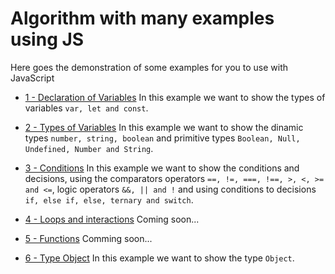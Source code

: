 # Algorithm with many examples using JS

Here goes the demonstration of some examples for you to use with JavaScript

- [1 - Declaration of Variables](https://github.com/ExamplesJS/basic/blob/master/1-variables.js)
    In this example we want to show the types of variables `var, let and const`.

- [2 - Types of Variables](https://github.com/ExamplesJS/basic/blob/master/2-types.js)
    In this example we want to show the dinamic types `number, string, boolean` and primitive types `Boolean, Null, Undefined, Number and String`.

- [3 - Conditions](https://github.com/ExamplesJS/basic/blob/master/3-conditions.js)
   In this example we want to show the conditions and decisions, using the comparators operators `==, !=, ===, !==, >, <, >= and <=`, logic operators `&&, || and !` and using conditions to decisions `if, else if, else, ternary and switch`.  

- [4 - Loops and interactions](https://github.com/ExamplesJS/basic/blob/master/4-loops-and-interactions.js)
    Coming soon...

- [5 - Functions](https://github.com/ExamplesJS/basic/blob/master/5-functions.js) 
    Comming soon...

- [6 - Type Object](https://github.com/ExamplesJS/basic/blob/master/6-objects.js)
    In this example we want to show the type `Object`. 